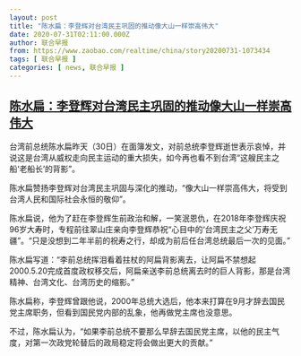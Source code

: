 ```yaml
---
layout: post
title: "陈水扁：李登辉对台湾民主巩固的推动像大山一样崇高伟大"
date: 2020-07-31T02:11:00.000Z
author: 联合早报
from: https://www.zaobao.com/realtime/china/story20200731-1073434
tags: [ 联合早报 ]
categories: [ news, 联合早报 ]
---
```

<!--1596161460000-->
[陈水扁：李登辉对台湾民主巩固的推动像大山一样崇高伟大](https://www.zaobao.com/realtime/china/story20200731-1073434)
------

<div>
<p>台湾前总统陈水扁昨天（30日）在面簿发文，对前总统李登辉逝世表示哀悼，并说这是台湾从威权走向民主运动的重大损失，如今再也看不到台湾“这艘民主之船‘老船长’的背影”。</p><p>陈水扁赞扬李登辉对台湾民主巩固与深化的推动，“像大山一样崇高伟大，将受到台湾人民和国际社会永恒的敬仰”。</p><p>陈水扁说，他为了赶在李登辉生前政治和解，一笑泯恩仇，在2018年李登辉庆祝96岁大寿时，专程前往翠山庄亲向李登辉恭祝“心目中的‘台湾民主之父’万寿无疆”。“只是没想到二年半前的祝寿之行，却成为前后任台湾总统最后一次的见面。”</p><section id="imu"><div id="dfp-ad-imu1-wrapper" class="dfp-tag-wrapper"><div id="dfp-ad-imu1" class="dfp-tag-wrapper"></div></div></section><p>陈水扁写道：“李前总统挥泪看着拄杖的阿扁背影离去，让阿扁不禁想起2000.5.20完成首度政权移交后，阿扁亲送李前总统离去时的巨人背影，那是台湾精神、台湾文化、台湾历史的缩影。”</p><p>陈水扁称，李登辉曾跟他说，2000年总统大选后，他本来打算在9月才辞去国民党主席职务，但看到国民党内部的乱象，他再做党主席也没意思。</p><p>不过，陈水扁认为，“如果李前总统不要那么早辞去国民党主席，以他的民主气度，对第一次政党轮替后的政局稳定将会做出更大的贡献。”</p><div id="innity-in-post"></div><div id="dfp-ad-midarticlespecial-wrapper" class="dfp-tag-wrapper"><div id="dfp-ad-midarticlespecial" class="dfp-tag-wrapper"></div></div>
</div>
